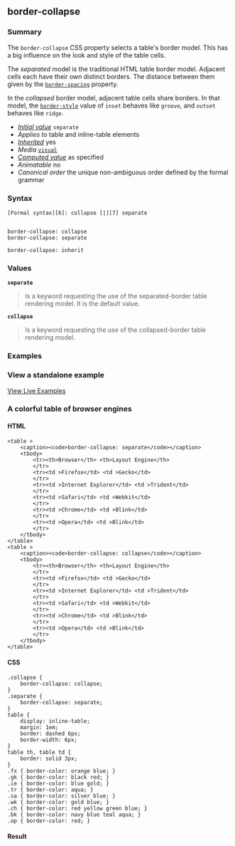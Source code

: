 ## border-collapse

### Summary

The `border-collapse` CSS property selects a table's border model. This has a big influence on the look and style of the table cells.

The _separated_ model is the traditional HTML table border model. Adjacent cells each have their own distinct borders. The distance between them given by the [`border-spacing`][0] property.

In the _collapsed_ border model, adjacent table cells share borders. In that model, the [`border-style`][1] value of `inset` behaves like `groove`, and `outset` behaves like `ridge`.

* _[Initial value][2]_ `separate` 
* _Applies to_ table and inline-table elements 
* _[Inherited][3]_ yes 
* _Media_ [`visual`][4] 
* _[Computed value][5]_ as specified 
* _Animatable_ no 
* _Canonical order_ the unique non-ambiguous order defined by the formal grammar

### Syntax

    [Formal syntax][6]: collapse [|][7] separate
    

    border-collapse: collapse
    border-collapse: separate
    
    border-collapse: inherit

### Values

**`separate`**

> Is a keyword requesting the use of the separated-border table rendering model. It is the default value.

**`collapse`**

> Is a keyword requesting the use of the collapsed-border table rendering model.

### Examples

### View a standalone example

[View Live Examples][8]

### A colorful table of browser engines

#### HTML

    <table >
        <caption><code>border-collapse: separate</code></caption>
        <tbody>
            <tr><th>Browser</th> <th>Layout Engine</th>
            </tr>
            <tr><td >Firefox</td> <td >Gecko</td>
            </tr>
            <tr><td >Internet Explorer</td> <td >Trident</td>
            </tr>
            <tr><td >Safari</td> <td >Webkit</td>
            </tr>
            <tr><td >Chrome</td> <td >Blink</td>
            </tr>
            <tr><td >Opera</td> <td >Blink</td>
            </tr>
        </tbody>
    </table>
    <table >
        <caption><code>border-collapse: collapse</code></caption>
        <tbody>
            <tr><th>Browser</th> <th>Layout Engine</th>
            </tr>
            <tr><td >Firefox</td> <td >Gecko</td>
            </tr>
            <tr><td >Internet Explorer</td> <td >Trident</td>
            </tr>
            <tr><td >Safari</td> <td >Webkit</td>
            </tr>
            <tr><td >Chrome</td> <td >Blink</td>
            </tr>
            <tr><td >Opera</td> <td >Blink</td>
            </tr>
        </tbody>
    </table>

#### CSS

    .collapse {
        border-collapse: collapse;
    }
    .separate {
        border-collapse: separate;
    }
    table {
        display: inline-table;
        margin: 1em;
        border: dashed 6px;
        border-width: 6px;
    }
    table th, table td {
        border: solid 3px;
    }
    .fx { border-color: orange blue; }
    .gk { border-color: black red; }
    .ie { border-color: blue gold; }
    .tr { border-color: aqua; }
    .sa { border-color: silver blue; }
    .wk { border-color: gold blue; }
    .ch { border-color: red yellow green blue; }
    .bk { border-color: navy blue teal aqua; }
    .op { border-color: red; }

#### Result



[0]: https://developer.mozilla.org/en/docs/Web/CSS/border-spacing
[1]: https://developer.mozilla.org/en/docs/Web/CSS/border-style
[2]: https://developer.mozilla.org/en/docs/CSS/initial_value
[3]: https://developer.mozilla.org/en/docs/CSS/inheritance
[4]: https://developer.mozilla.org/en/docs/CSS/@media#Media_groups
[5]: https://developer.mozilla.org/en/docs/CSS/computed_value
[6]: https://developer.mozilla.org/en/docs/CSS/Value_definition_syntax "CSS/Value_definition_syntax"
[7]: https://developer.mozilla.org/en/docs/CSS/Value_definition_syntax#Single_bar "Single bar: the two entities are optional, but exactly one must be present."
[8]: /samples/cssref/border-collapse.html
